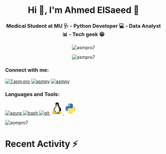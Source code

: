 <h1 align="center">Hi 👋, I'm Ahmed ElSaeed 👀</h1>
<h3 align="center">Medical Student at MU 🩺 - Python Developer 💻 - Data Analyst 📊 - Tech geek 😁</h3>
<p align="center"> <img align="center" src="https://r-eadme-s-tats.vercel.app/api?username=asmpro7&show_icons=true&theme=dracula&locale=en" alt="asmpro7" /> </p>
<p align="center"> <img src="https://komarev.com/ghpvc/?username=asmpro7&label=Profile%20views&color=0e75b6&style=flat" alt="asmpro7" /> </p>

<h3 align="left">Connect with me:</h3>
<p align="left">
<a href="https://fb.com/7.asm.pro" target="blank"><img align="center" src="https://raw.githubusercontent.com/rahuldkjain/github-profile-readme-generator/master/src/images/icons/Social/facebook.svg" alt="7.asm.pro" height="30" width="40" /></a>
<a href="https://codeforces.com/profile/asmpy" target="blank"><img align="center" src="https://raw.githubusercontent.com/rahuldkjain/github-profile-readme-generator/master/src/images/icons/Social/codeforces.svg" alt="asmpy" height="30" width="40" /></a>
 <a href="https://asmpro7.github.io/" target="blank"><img align="center" src="https://github-production-user-asset-6210df.s3.amazonaws.com/114514662/237755654-77d60703-e2d3-437d-8633-1a8284f5094e.svg" alt="asmpy" height="30" width="40" /></a>
</p>

<h3 align="left">Languages and Tools:</h3>
<p align="left"> <a href="https://azure.microsoft.com/en-in/" target="_blank" rel="noreferrer"> <img src="https://www.vectorlogo.zone/logos/microsoft_azure/microsoft_azure-icon.svg" alt="azure" width="40" height="40"/> </a> <a href="https://www.gnu.org/software/bash/" target="_blank" rel="noreferrer"> <img src="https://www.vectorlogo.zone/logos/gnu_bash/gnu_bash-icon.svg" alt="bash" width="40" height="40"/> </a> <a href="https://git-scm.com/" target="_blank" rel="noreferrer"> <img src="https://www.vectorlogo.zone/logos/git-scm/git-scm-icon.svg" alt="git" width="40" height="40"/> </a> <a href="https://www.linux.org/" target="_blank" rel="noreferrer"> <img src="https://raw.githubusercontent.com/devicons/devicon/master/icons/linux/linux-original.svg" alt="linux" width="40" height="40"/> </a> <a href="https://www.python.org" target="_blank" rel="noreferrer"> <img src="https://raw.githubusercontent.com/devicons/devicon/master/icons/python/python-original.svg" alt="python" width="40" height="40"/> </a> </p>
 
<img src="https://r-eadme-s-tats.vercel.app/api/top-langs?username=asmpro7&show_icons=true&theme=dracula&locale=en&layout=compact" alt="asmpro7" />

# Recent Activity :zap:
<!--START_SECTION:activity-->
<!--END_SECTION:activity-->
